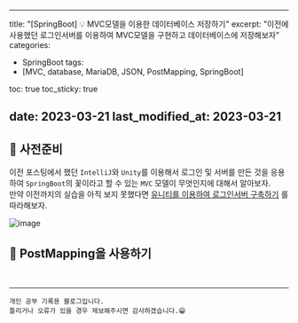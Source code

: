  ---
title:  "[SpringBoot] 💡 MVC모델을 이용한 데이터베이스 저장하기"
excerpt: "이전에 사용했던 로그인서버를 이용하여 MVC모델을 구현하고 데이터베이스에 저장해보자"
categories:
  - SpringBoot
tags:
  - [MVC, database, MariaDB, JSON, PostMapping, SpringBoot]

toc: true
toc_sticky: true
 
date: 2023-03-21
last_modified_at: 2023-03-21
---

## 📘 사전준비

이전 포스팅에서 했던 `IntelliJ`와 `Unity`를 이용해서 로그인 및 서버를 만든 것을 응용하여 `SpringBoot`의 꽃이라고 할 수 있는 `MVC` 모델이 무엇인지에 대해서 알아보자.  
만약 이전까지의 실습을 아직 보지 못했다면 [유니티를 이용하여 로그인서버 구축하기](https://yyechan0602.github.io/springboot/transport-data-to-Unity/) 를 따라해보자.  

![image](https://user-images.githubusercontent.com/37824506/226515906-479a9e86-1ab6-49e3-8417-4c38f37301ce.png)
<br>

## 📘 PostMapping을 사용하기



<br>

***
    개인 공부 기록용 블로그입니다.
    틀리거나 오류가 있을 경우 제보해주시면 감사하겠습니다.😁